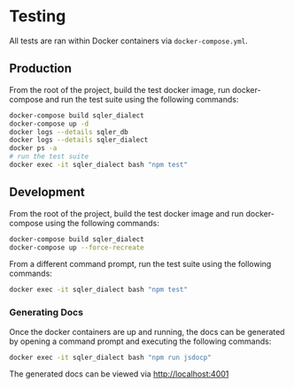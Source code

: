 # Testing
All tests are ran within Docker containers via `docker-compose.yml`.

## Production
From the root of the project, build the test docker image, run docker-compose and run the test suite using the following commands:
```sh
docker-compose build sqler_dialect
docker-compose up -d
docker logs --details sqler_db
docker logs --details sqler_dialect
docker ps -a
# run the test suite
docker exec -it sqler_dialect bash "npm test"
```

## Development
From the root of the project, build the test docker image and run docker-compose using the following commands:
```sh
docker-compose build sqler_dialect
docker-compose up --force-recreate
```

From a different command prompt, run the test suite using the following commands:
```sh
docker exec -it sqler_dialect bash "npm test"
```

### Generating Docs
Once the docker containers are up and running, the docs can be generated by opening a command prompt and executing the following commands:
```sh
docker exec -it sqler_dialect bash "npm run jsdocp"
```

The generated docs can be viewed via [http://localhost:4001](http://localhost:4001)